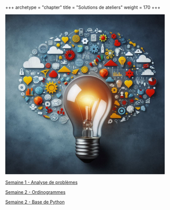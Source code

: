 +++
archetype = "chapter"
title = "Solutions de ateliers"
weight = 170
+++

![Solutionnaires](solutions.jpeg?width=25vw)

[Semaine 1 - Analyse de problèmes](correction-atelier-analyse.pdf)

[Semaine 2 - Ordinogrammes](correction-atelier-ordinos.pdf)

[Semaine 2 - Base de Python](correction-atelier-base.ipynb)